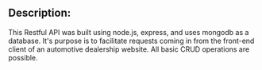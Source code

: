 ## Description:

This Restful API was built using node.js, express, and uses mongodb as a database. It's purpose is to facilitate requests coming in from the front-end client of an automotive dealership website. All basic CRUD operations are possible.


